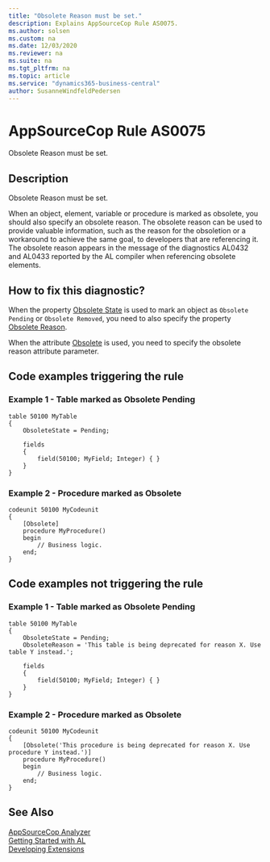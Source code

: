 ```yaml
---
title: "Obsolete Reason must be set."
description: Explains AppSourceCop Rule AS0075.
ms.author: solsen
ms.custom: na
ms.date: 12/03/2020
ms.reviewer: na
ms.suite: na
ms.tgt_pltfrm: na
ms.topic: article
ms.service: "dynamics365-business-central"
author: SusanneWindfeldPedersen
---
```

[//]: # (START>DO_NOT_EDIT)
[//]: # (IMPORTANT:Do not edit any of the content between here and the END>DO_NOT_EDIT.)
[//]: # (Any modifications should be made in the .xml files in the ModernDev repo.)
# AppSourceCop Rule AS0075
Obsolete Reason must be set.  

## Description
Obsolete Reason must be set.

[//]: # (IMPORTANT: END>DO_NOT_EDIT)

When an object, element, variable or procedure is marked as obsolete, you should also specify an obsolete reason. The obsolete reason can be used to provide valuable information, such as the reason for the obsoletion or a workaround to achieve the same goal, to developers that are referencing it. The obsolete reason appears in the message of the diagnostics AL0432 and AL0433 reported by the AL compiler when referencing obsolete elements.

## How to fix this diagnostic?

When the property [Obsolete State](../properties/devenv-obsoletestate-property.md) is used to mark an object as `Obsolete Pending` or `Obsolete Removed`, you need to also specify the property [Obsolete Reason](../properties/devenv-obsoletereason-property.md).

When the attribute [Obsolete](../methods/devenv-obsolete-attribute.md) is used, you need to specify the obsolete reason attribute parameter.

## Code examples triggering the rule

### Example 1 - Table marked as Obsolete Pending

```AL
table 50100 MyTable
{
    ObsoleteState = Pending;

    fields
    {
        field(50100; MyField; Integer) { }
    }
}
```

### Example 2 - Procedure marked as Obsolete

```AL
codeunit 50100 MyCodeunit
{
    [Obsolete]
    procedure MyProcedure()
    begin
        // Business logic.
    end;
}
```

## Code examples not triggering the rule

### Example 1 - Table marked as Obsolete Pending

```AL
table 50100 MyTable
{
    ObsoleteState = Pending;
    ObsoleteReason = 'This table is being deprecated for reason X. Use table Y instead.';

    fields
    {
        field(50100; MyField; Integer) { }
    }
}
```

### Example 2 - Procedure marked as Obsolete

```AL
codeunit 50100 MyCodeunit
{
    [Obsolete('This procedure is being deprecated for reason X. Use procedure Y instead.')]
    procedure MyProcedure()
    begin
        // Business logic.
    end;
}
```

## See Also  
[AppSourceCop Analyzer](appsourcecop.md)  
[Getting Started with AL](../devenv-get-started.md)  
[Developing Extensions](../devenv-dev-overview.md)  